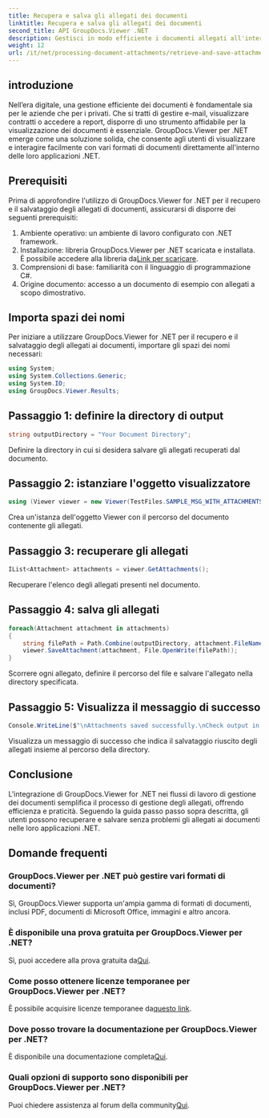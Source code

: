 ```yaml
---
title: Recupera e salva gli allegati dei documenti
linktitle: Recupera e salva gli allegati dei documenti
second_title: API GroupDocs.Viewer .NET
description: Gestisci in modo efficiente i documenti allegati all'interno delle applicazioni .NET utilizzando GroupDocs.Viewer. Recupera e salva gli allegati senza problemi.
weight: 12
url: /it/net/processing-document-attachments/retrieve-and-save-attachments/
---
```

## introduzione
Nell’era digitale, una gestione efficiente dei documenti è fondamentale sia per le aziende che per i privati. Che si tratti di gestire e-mail, visualizzare contratti o accedere a report, disporre di uno strumento affidabile per la visualizzazione dei documenti è essenziale. GroupDocs.Viewer per .NET emerge come una soluzione solida, che consente agli utenti di visualizzare e interagire facilmente con vari formati di documenti direttamente all'interno delle loro applicazioni .NET.
## Prerequisiti
Prima di approfondire l'utilizzo di GroupDocs.Viewer for .NET per il recupero e il salvataggio degli allegati di documenti, assicurarsi di disporre dei seguenti prerequisiti:
1. Ambiente operativo: un ambiente di lavoro configurato con .NET framework.
2.  Installazione: libreria GroupDocs.Viewer per .NET scaricata e installata. È possibile accedere alla libreria da[Link per scaricare](https://releases.groupdocs.com/viewer/net/).
3. Comprensioni di base: familiarità con il linguaggio di programmazione C#.
4. Origine documento: accesso a un documento di esempio con allegati a scopo dimostrativo.

## Importa spazi dei nomi
Per iniziare a utilizzare GroupDocs.Viewer for .NET per il recupero e il salvataggio degli allegati ai documenti, importare gli spazi dei nomi necessari:
```csharp
using System;
using System.Collections.Generic;
using System.IO;
using GroupDocs.Viewer.Results;
```

## Passaggio 1: definire la directory di output
```csharp
string outputDirectory = "Your Document Directory";
```
Definire la directory in cui si desidera salvare gli allegati recuperati dal documento.
## Passaggio 2: istanziare l'oggetto visualizzatore
```csharp
using (Viewer viewer = new Viewer(TestFiles.SAMPLE_MSG_WITH_ATTACHMENTS))
```
Crea un'istanza dell'oggetto Viewer con il percorso del documento contenente gli allegati.
## Passaggio 3: recuperare gli allegati
```csharp
IList<Attachment> attachments = viewer.GetAttachments();
```
Recuperare l'elenco degli allegati presenti nel documento.
## Passaggio 4: salva gli allegati
```csharp
foreach(Attachment attachment in attachments)
{
    string filePath = Path.Combine(outputDirectory, attachment.FileName);  
    viewer.SaveAttachment(attachment, File.OpenWrite(filePath)); 
}
```
Scorrere ogni allegato, definire il percorso del file e salvare l'allegato nella directory specificata.
## Passaggio 5: Visualizza il messaggio di successo
```csharp
Console.WriteLine($"\nAttachments saved successfully.\nCheck output in {outputDirectory}.");
```
Visualizza un messaggio di successo che indica il salvataggio riuscito degli allegati insieme al percorso della directory.

## Conclusione
L'integrazione di GroupDocs.Viewer for .NET nei flussi di lavoro di gestione dei documenti semplifica il processo di gestione degli allegati, offrendo efficienza e praticità. Seguendo la guida passo passo sopra descritta, gli utenti possono recuperare e salvare senza problemi gli allegati ai documenti nelle loro applicazioni .NET.
## Domande frequenti
### GroupDocs.Viewer per .NET può gestire vari formati di documenti?
Sì, GroupDocs.Viewer supporta un'ampia gamma di formati di documenti, inclusi PDF, documenti di Microsoft Office, immagini e altro ancora.
### È disponibile una prova gratuita per GroupDocs.Viewer per .NET?
 Sì, puoi accedere alla prova gratuita da[Qui](https://releases.groupdocs.com/).
### Come posso ottenere licenze temporanee per GroupDocs.Viewer per .NET?
 È possibile acquisire licenze temporanee da[questo link](https://purchase.groupdocs.com/temporary-license/).
### Dove posso trovare la documentazione per GroupDocs.Viewer per .NET?
 È disponibile una documentazione completa[Qui](https://tutorials.groupdocs.com/viewer/net/).
### Quali opzioni di supporto sono disponibili per GroupDocs.Viewer per .NET?
 Puoi chiedere assistenza al forum della community[Qui](https://forum.groupdocs.com/c/viewer/9).